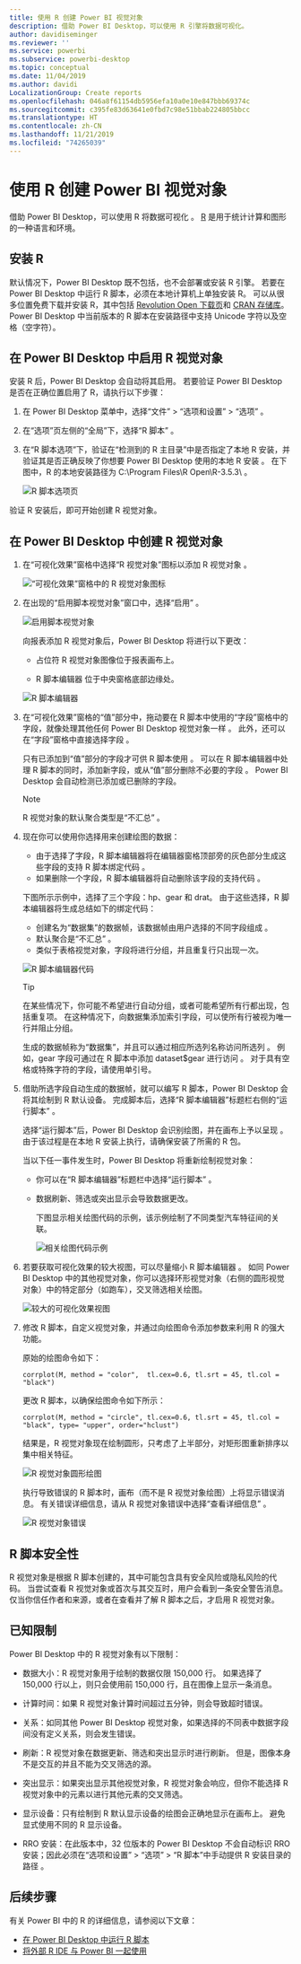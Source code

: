 ```yaml
---
title: 使用 R 创建 Power BI 视觉对象
description: 借助 Power BI Desktop，可以使用 R 引擎将数据可视化。
author: davidiseminger
ms.reviewer: ''
ms.service: powerbi
ms.subservice: powerbi-desktop
ms.topic: conceptual
ms.date: 11/04/2019
ms.author: davidi
LocalizationGroup: Create reports
ms.openlocfilehash: 046a8f61154db5956efa10a0e10e847bbb69374c
ms.sourcegitcommit: c395fe83d63641e0fbd7c98e51bbab224805bbcc
ms.translationtype: HT
ms.contentlocale: zh-CN
ms.lasthandoff: 11/21/2019
ms.locfileid: "74265039"
---
```

# <a name="create-power-bi-visuals-using-r"></a>使用 R 创建 Power BI 视觉对象
借助 Power BI Desktop，可以使用 R 将数据可视化  。 [R](https://mran.revolutionanalytics.com/documents/what-is-r) 是用于统计计算和图形的一种语言和环境。

## <a name="install-r"></a>安装 R
默认情况下，Power BI Desktop 既不包括，也不会部署或安装 R 引擎。 若要在 Power BI Desktop 中运行 R 脚本，必须在本地计算机上单独安装 R。 可以从很多位置免费下载并安装 R，其中包括 [Revolution Open 下载页](https://mran.revolutionanalytics.com/download/)和 [CRAN 存储库](https://cran.r-project.org/bin/windows/base/)。 Power BI Desktop 中当前版本的 R 脚本在安装路径中支持 Unicode 字符以及空格（空字符）。

## <a name="enable-r-visuals-in-power-bi-desktop"></a>在 Power BI Desktop 中启用 R 视觉对象
安装 R 后，Power BI Desktop 会自动将其启用。 若要验证 Power BI Desktop 是否在正确位置启用了 R，请执行以下步骤： 

1. 在 Power BI Desktop 菜单中，选择“文件” > “选项和设置” > “选项”    。 

2. 在“选项”页左侧的“全局”下，选择“R 脚本”    。 

3. 在“R 脚本选项”下，验证在“检测到的 R 主目录”中是否指定了本地 R 安装，并验证其是否正确反映了你想要 Power BI Desktop 使用的本地 R 安装   。 在下图中，R 的本地安装路径为 C:\Program Files\R Open\R-3.5.3\\  。
   
   ![R 脚本选项页](media/desktop-r-visuals/r-visuals-2.png)

验证 R 安装后，即可开始创建 R 视觉对象。

## <a name="create-r-visuals-in-power-bi-desktop"></a>在 Power BI Desktop 中创建 R 视觉对象
1. 在“可视化效果”窗格中选择“R 视觉对象”图标以添加 R 视觉对象   。
   
   ![“可视化效果”窗格中的 R 视觉对象图标](media/desktop-r-visuals/r-visuals-3.png)

2. 在出现的“启用脚本视觉对象”窗口中，选择“启用”   。

   ![启用脚本视觉对象](media/desktop-r-visuals/r-visuals-10.png)

   向报表添加 R 视觉对象后，Power BI Desktop 将进行以下更改：
   
   - 占位符 R 视觉对象图像位于报表画布上。
   
   - R 脚本编辑器  位于中央窗格底部边缘处。
   
   ![R 脚本编辑器](media/desktop-r-visuals/r-visuals-4.png)

3. 在“可视化效果”窗格的“值”部分中，拖动要在 R 脚本中使用的“字段”窗格中的字段，就像处理其他任何 Power BI Desktop 视觉对象一样    。 此外，还可以在“字段”窗格中直接选择字段  。
    
    只有已添加到“值”部分的字段才可供 R 脚本使用  。 可以在 R 脚本编辑器中处理 R 脚本的同时，添加新字段，或从“值”部分删除不必要的字段   。 Power BI Desktop 会自动检测已添加或已删除的字段。
   
   > [!NOTE]
   > R 视觉对象的默认聚合类型是“不汇总”  。
   > 
   > 
   
4. 现在你可以使用你选择用来创建绘图的数据： 

    - 由于选择了字段，R 脚本编辑器将在编辑器窗格顶部旁的灰色部分生成这些字段的支持 R 脚本绑定代码  。
    - 如果删除一个字段，R 脚本编辑器将自动删除该字段的支持代码  。
   
   下图所示示例中，选择了三个字段：hp、gear 和 drat。 由于这些选择，R 脚本编辑器将生成总结如下的绑定代码：
   
   * 创建名为“数据集”的数据帧，该数据帧由用户选择的不同字段组成  。
   * 默认聚合是“不汇总”  。
   * 类似于表格视觉对象，字段将进行分组，并且重复行只出现一次。
   
   ![R 脚本编辑器代码](media/desktop-r-visuals/r-visuals-5.png)
   
   > [!TIP]
   > 在某些情况下，你可能不希望进行自动分组，或者可能希望所有行都出现，包括重复项。 在这种情况下，向数据集添加索引字段，可以使所有行被视为唯一行并阻止分组。
   > 
   > 
   
   生成的数据帧称为“数据集”，并且可以通过相应所选列名称访问所选列  。 例如，gear 字段可通过在 R 脚本中添加 dataset$gear 进行访问  。 对于具有空格或特殊字符的字段，请使用单引号。

5. 借助所选字段自动生成的数据帧，就可以编写 R 脚本，Power BI Desktop 会将其绘制到 R 默认设备。 完成脚本后，选择“R 脚本编辑器”标题栏右侧的“运行脚本”   。
   
    选择“运行脚本”后，Power BI Desktop 会识别绘图，并在画布上予以呈现  。 由于该过程是在本地 R 安装上执行，请确保安装了所需的 R 包。
   
   当以下任一事件发生时，Power BI Desktop 将重新绘制视觉对象：
   
   * 你可以在“R 脚本编辑器”标题栏中选择“运行脚本”   。
   * 数据刷新、筛选或突出显示会导致数据更改。

     下图显示相关绘图代码的示例，该示例绘制了不同类型汽车特征间的关联。

     ![相关绘图代码示例](media/desktop-r-visuals/r-visuals-6.png)

6. 若要获取可视化效果的较大视图，可以尽量缩小 R 脚本编辑器  。 如同 Power BI Desktop 中的其他视觉对象，你可以选择环形视觉对象（右侧的圆形视觉对象）中的特定部分（如跑车），交叉筛选相关绘图。

    ![较大的可视化效果视图](media/desktop-r-visuals/r-visuals-7.png)

7. 修改 R 脚本，自定义视觉对象，并通过向绘图命令添加参数来利用 R 的强大功能。

    原始的绘图命令如下：

    ```
    corrplot(M, method = "color",  tl.cex=0.6, tl.srt = 45, tl.col = "black")
    ```

    更改 R 脚本，以确保绘图命令如下所示：

    ```
    corrplot(M, method = "circle", tl.cex=0.6, tl.srt = 45, tl.col = "black", type= "upper", order="hclust")
    ```

    结果是，R 视觉对象现在绘制圆形，只考虑了上半部分，对矩形图重新排序以集中相关特征。

    ![R 视觉对象圆形绘图](media/desktop-r-visuals/r-visuals-8.png)

    执行导致错误的 R 脚本时，画布（而不是 R 视觉对象绘图）上将显示错误消息。 有关错误详细信息，请从 R 视觉对象错误中选择“查看详细信息”  。

    ![R 视觉对象错误](media/desktop-r-visuals/r-visuals-9.png)

## <a name="r-scripts-security"></a>R 脚本安全性 
R 视觉对象是根据 R 脚本创建的，其中可能包含具有安全风险或隐私风险的代码。 当尝试查看 R 视觉对象或首次与其交互时，用户会看到一条安全警告消息。 仅当你信任作者和来源，或者在查看并了解 R 脚本之后，才启用 R 视觉对象。


## <a name="known-limitations"></a>已知限制
Power BI Desktop 中的 R 视觉对象有以下限制：

* 数据大小：R 视觉对象用于绘制的数据仅限 150,000 行。 如果选择了 150,000 行以上，则只会使用前 150,000 行，且在图像上显示一条消息。

* 计算时间：如果 R 视觉对象计算时间超过五分钟，则会导致超时错误。

* 关系：如同其他 Power BI Desktop 视觉对象，如果选择的不同表中数据字段间没有定义关系，则会发生错误。

* 刷新：R 视觉对象在数据更新、筛选和突出显示时进行刷新。 但是，图像本身不是交互的并且不能为交叉筛选的源。

* 突出显示：如果突出显示其他视觉对象，R 视觉对象会响应，但你不能选择 R 视觉对象中的元素以进行其他元素的交叉筛选。

* 显示设备：只有绘制到 R 默认显示设备的绘图会正确地显示在画布上。 避免显式使用不同的 R 显示设备。

* RRO 安装：在此版本中，32 位版本的 Power BI Desktop 不会自动标识 RRO 安装；因此必须在“选项和设置” > “选项” > “R 脚本”中手动提供 R 安装目录的路径    。

## <a name="next-steps"></a>后续步骤
有关 Power BI 中的 R 的详细信息，请参阅以下文章：

* [在 Power BI Desktop 中运行 R 脚本](desktop-r-scripts.md)
* [将外部 R IDE 与 Power BI 一起使用](desktop-r-ide.md)

